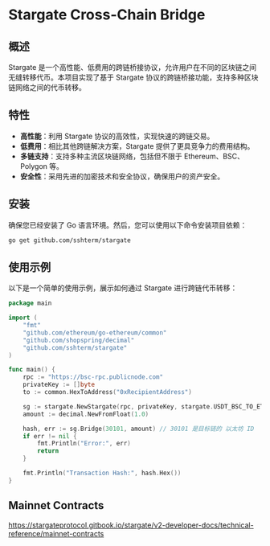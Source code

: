 # Stargate Cross-Chain Bridge

## 概述

Stargate 是一个高性能、低费用的跨链桥接协议，允许用户在不同的区块链之间无缝转移代币。本项目实现了基于 Stargate 协议的跨链桥接功能，支持多种区块链网络之间的代币转移。

## 特性

- **高性能**：利用 Stargate 协议的高效性，实现快速的跨链交易。
- **低费用**：相比其他跨链解决方案，Stargate 提供了更具竞争力的费用结构。
- **多链支持**：支持多种主流区块链网络，包括但不限于 Ethereum、BSC、Polygon 等。
- **安全性**：采用先进的加密技术和安全协议，确保用户的资产安全。

## 安装

确保您已经安装了 Go 语言环境。然后，您可以使用以下命令安装项目依赖：

```bash
go get github.com/sshterm/stargate
```

## 使用示例
以下是一个简单的使用示例，展示如何通过 Stargate 进行跨链代币转移：

```go
package main

import (
    "fmt"
    "github.com/ethereum/go-ethereum/common"
    "github.com/shopspring/decimal"
    "github.com/sshterm/stargate"
)

func main() {
    rpc := "https://bsc-rpc.publicnode.com"
    privateKey := []byte
    to := common.HexToAddress("0xRecipientAddress")

    sg := stargate.NewStargate(rpc, privateKey, stargate.USDT_BSC_TO_ETH, to)
    amount := decimal.NewFromFloat(1.0)

    hash, err := sg.Bridge(30101, amount) // 30101 是目标链的 以太坊 ID
    if err != nil {
        fmt.Println("Error:", err)
        return
    }

    fmt.Println("Transaction Hash:", hash.Hex())
}
```
## Mainnet Contracts
https://stargateprotocol.gitbook.io/stargate/v2-developer-docs/technical-reference/mainnet-contracts
